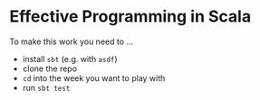 # Effective Programming in Scala

To make this work you need to ...

* install `sbt` (e.g. with `asdf`)
* clone the repo
* `cd` into the week you want to play with
* run `sbt test`
